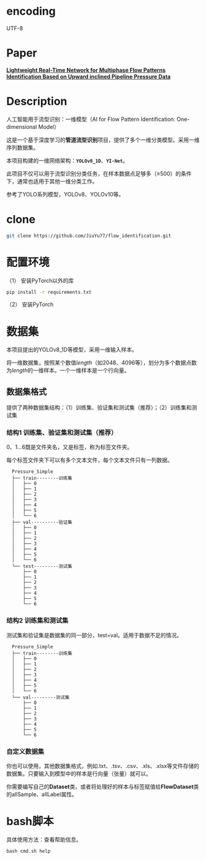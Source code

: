# encoding
UTF-8

# Paper
**[Lightweight Real-Time Network for Multiphase Flow Patterns Identification Based on Upward inclined Pipeline Pressure Data](https://www.sciencedirect.com/science/article/abs/pii/S0955598625000329)**

# Description
人工智能用于流型识别：一维模型（AI for Flow Pattern Identification: One-dimensional Model）

这是一个基于深度学习的**管道流型识别**项目，提供了多个一维分类模型。采用一维序列数据集。

本项目构建的一维网络架构：**`YOLOv8_1D`**、**`YI-Net`**。

此项目不仅可以用于流型识别分类任务，在样本数据点足够多（≥500）的条件下，通常也适用于其他一维分类工作。

参考了YOLO系列模型，YOLOv8、YOLOv10等。

# clone
```bash
git clone https://github.com/JiuYu77/flow_identification.git
```

# 配置环境
（1） 安装PyTorch以外的库
```bash
pip install -r requirements.txt
```
（2） 安装PyTorch

# 数据集
本项目提出的YOLOv8_1D等模型，采用一维输入样本。

将一维数据集，按照某个数值*length*（如2048、4096等），划分为多个数据点数为*length*的一维样本。一个一维样本是一个行向量。

## 数据集格式
提供了两种数据集结构：（1）训练集、验证集和测试集（推荐）；（2）训练集和测试集

### 结构1 训练集、验证集和测试集（推荐）
0、1...6既是文件夹名，又是标签，称为标签文件夹。

每个标签文件夹下可以有多个文本文件，每个文本文件只有一列数据。

```text
  Pressure_Simple
  ├── train--------训练集
  │   ├── 0
  │   ├── 1
  │   ├── 2
  │   ├── 3
  │   ├── 4
  │   ├── 5
  │   └── 6
  ├── val----------验证集
  │   ├── 0
  │   ├── 1
  │   ├── 2
  │   ├── 3
  │   ├── 4
  │   ├── 5
  │   └── 6
  └── test---------测试集
      ├── 0
      ├── 1
      ├── 2
      ├── 3
      ├── 4
      ├── 5
      └── 6
```

### 结构2 训练集和测试集
测试集和验证集是数据集的同一部分，test=val。适用于数据不足的情况。
```text
  Pressure_Simple
  ├── train--------训练集
  │   ├── 0
  │   ├── 1
  │   ├── 2
  │   ├── 3
  │   ├── 4
  │   ├── 5
  │   └── 6
  └── val---------测试集
      ├── 0
      ├── 1
      ├── 2
      ├── 3
      ├── 4
      ├── 5
      └── 6
```

### 自定义数据集
你也可以使用，其他数据集格式，例如.txt、.tsv、.csv、.xls、.xlsx等文件存储的数据集。只要输入到模型中的样本是行向量（张量）就可以。

你需要编写自己的**Dataset**类，或者将处理好的样本与标签赋值给**FlowDataset**类的allSample、allLabel属性。

# bash脚本

具体使用方法：查看帮助信息。
```shell
bash cmd.sh help
```
